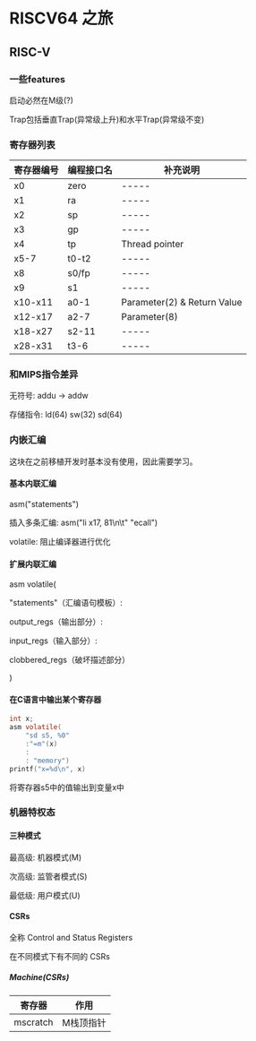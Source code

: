 # RISCV64 之旅

## RISC-V

### 一些features

启动必然在M级(?)

Trap包括垂直Trap(异常级上升)和水平Trap(异常级不变)

### 寄存器列表

| 寄存器编号   | 编程接口名 | 补充说明                        |
|---------|-------|-----------------------------|
| x0      | zero  | -----                       |
| x1      | ra    | -----                       |
| x2      | sp    | -----                       |
| x3      | gp    | -----                       |
| x4      | tp    | Thread pointer              |
| x5-7    | t0-t2 | -----                       |
| x8      | s0/fp | -----                       |
| x9      | s1    | -----                       |
| x10-x11 | a0-1  | Parameter(2) & Return Value |
| x12-x17 | a2-7  | Parameter(8)                |
| x18-x27 | s2-11 | -----                       |
| x28-x31 | t3-6  | -----                       |

### 和MIPS指令差异

无符号: addu -> addw

存储指令: ld(64) sw(32) sd(64)

### 内嵌汇编

这块在之前移植开发时基本没有使用，因此需要学习。

#### 基本内联汇编

asm("statements")

插入多条汇编: asm("li x17, 81\n\t"
                "ecall")

volatile: 阻止编译器进行优化

#### 扩展内联汇编

asm volatile(

"statements"（汇编语句模板）:

output_regs（输出部分）:

input_regs（输入部分）:

clobbered_regs（破坏描述部分）

)

#### 在C语言中输出某个寄存器

```c
int x;
asm volatile(
    "sd s5, %0"
    :"=m"(x)
    :
    : "memory")
printf("x=%d\n", x)
```

将寄存器s5中的值输出到变量x中

### 机器特权态

#### 三种模式

最高级: 机器模式(M)

次高级: 监管者模式(S)

最低级: 用户模式(U)

#### CSRs

全称 Control and Status Registers

在不同模式下有不同的 CSRs

##### Machine(CSRs)

| 寄存器      | 作用    |
|----------|-------|
| mscratch | M栈顶指针 |








